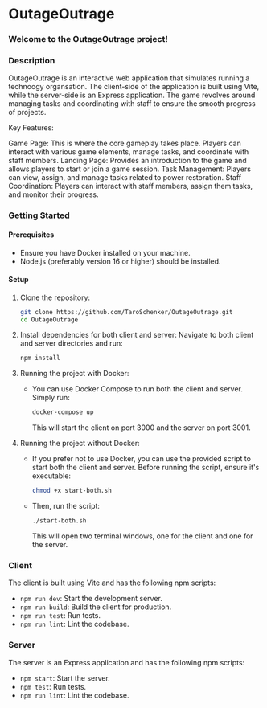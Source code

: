 # OutageOutrage

### Welcome to the OutageOutrage project!

### Description 

OutageOutrage is an interactive web application that simulates running a technoogy organsation. The client-side of the application is built using Vite, while the server-side is an Express application. The game revolves around managing tasks and coordinating with staff to ensure the smooth progress of projects.

Key Features:

Game Page: This is where the core gameplay takes place. Players can interact with various game elements, manage tasks, and coordinate with staff members.
Landing Page: Provides an introduction to the game and allows players to start or join a game session.
Task Management: Players can view, assign, and manage tasks related to power restoration.
Staff Coordination: Players can interact with staff members, assign them tasks, and monitor their progress.

### Getting Started

#### Prerequisites
- Ensure you have Docker installed on your machine.
- Node.js (preferably version 16 or higher) should be installed.

#### Setup
1. Clone the repository:
   ```bash
   git clone https://github.com/TaroSchenker/OutageOutrage.git
   cd OutageOutrage
   ```

2. Install dependencies for both client and server:
   Navigate to both client and server directories and run:
   ```bash
   npm install
   ```

3. Running the project with Docker:
   - You can use Docker Compose to run both the client and server. Simply run:
     ```bash
     docker-compose up
     ```
     This will start the client on port 3000 and the server on port 3001.

4. Running the project without Docker:
   - If you prefer not to use Docker, you can use the provided script to start both the client and server. Before running the script, ensure it's executable:
     ```bash
     chmod +x start-both.sh
     ```
   - Then, run the script:
     ```bash
     ./start-both.sh
     ```
     This will open two terminal windows, one for the client and one for the server.

### Client
The client is built using Vite and has the following npm scripts:
- `npm run dev`: Start the development server.
- `npm run build`: Build the client for production.
- `npm run test`: Run tests.
- `npm run lint`: Lint the codebase.

### Server
The server is an Express application and has the following npm scripts:
- `npm start`: Start the server.
- `npm test`: Run tests.
- `npm run lint`: Lint the codebase.
